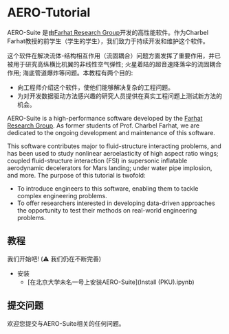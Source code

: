 # AERO-Tutorial

AERO-Suite 是由[Farhat Research Group](https://web.stanford.edu/group/frg/)开发的高性能软件。作为Charbel Farhat教授的前学生（学生的学生），我们致力于持续开发和维护这个软件。

这个软件在解决流体-结构相互作用（流固耦合）问题方面发挥了重要作用，并已被用于研究高纵横比机翼的非线性空气弹性; 火星着陆的超音速降落伞的流固耦合作用; 海底管道爆炸等问题。本教程有两个目的:
* 向工程师介绍这个软件，使他们能够解决复杂的工程问题。
* 为对开发数据驱动方法感兴趣的研究人员提供在真实工程问题上测试新方法的机会。



AERO-Suite is a high-performance software developed by the [Farhat Research Group](https://web.stanford.edu/group/frg/). As former students of Prof. Charbel Farhat, we are dedicated to the ongoing development and maintenance of this software.


This software contributes major to fluid-structure interacting problems, and has been used to study nonlinear aeroelasticity of high aspect ratio wings; coupled fluid-structure interaction (FSI) in supersonic inflatable aerodynamic decelerators for Mars landing; under water pipe implosion, and more. The purpose of this tutorial is twofold:
* To introduce engineers to this software, enabling them to tackle complex engineering problems.
* To offer researchers interested in developing data-driven approaches the opportunity to test their methods on real-world engineering problems.



## 教程
我们开始吧! (⚠️ 我们仍在不断完善)

* 安装
    * [在北京大学未名一号上安装AERO-Suite](Install (PKU).ipynb)


## 提交问题
欢迎您提交与AERO-Suite相关的任何问题。 
